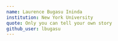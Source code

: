 ```yaml
---
name: Laurence Bugasu Ininda
institution: New York University
quote: Only you can tell your own story
github_user: lbugasu
---
```

